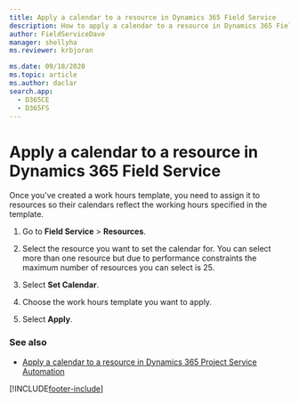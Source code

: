 ```yaml
---
title: Apply a calendar to a resource in Dynamics 365 Field Service
description: How to apply a calendar to a resource in Dynamics 365 Field Service
author: FieldServiceDave
manager: shellyha
ms.reviewer: krbjoran

ms.date: 09/18/2020
ms.topic: article
ms.author: daclar
search.app: 
  - D365CE
  - D365FS
---
```


# Apply a calendar to a resource in Dynamics 365 Field Service

Once you’ve created a work hours template, you need to assign it to resources so their calendars reflect the working hours specified in the template.  
  
1. Go to **Field Service** > **Resources**.  
  
2. Select the resource you want to set the calendar for. You can select more than one resource but due to performance constraints the maximum number of resources you can select is 25.  
  
3. Select **Set Calendar**.  
  
4. Choose the work hours template you want to apply.  
  
5. Select **Apply**.  
  
### See also

 - [Apply a calendar to a resource in Dynamics 365 Project Service Automation](/dynamics365/project-operations/psa/apply-calendar-resource)


[!INCLUDE[footer-include](../includes/footer-banner.md)]
